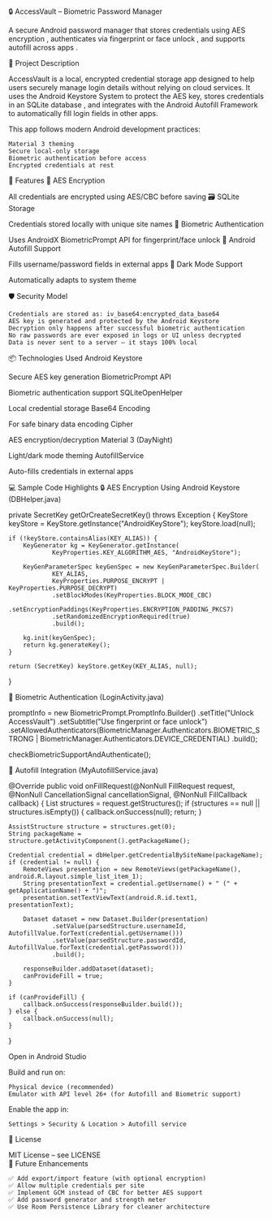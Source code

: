 🔒 AccessVault – Biometric Password Manager 

A secure Android password manager that stores credentials using AES encryption , authenticates via fingerprint or face unlock , and supports autofill across apps . 
     

📝 Project Description 

AccessVault is a local, encrypted credential storage app designed to help users securely manage login details without relying on cloud services. It uses the Android Keystore System  to protect the AES key, stores credentials in an SQLite database , and integrates with the Android Autofill Framework  to automatically fill login fields in other apps. 

This app follows modern Android development practices: 

    Material 3 theming
    Secure local-only storage
    Biometric authentication before access
    Encrypted credentials at rest
     

🔑 Features 
🔐 AES Encryption
	
All credentials are encrypted using AES/CBC before saving
🗃️ SQLite Storage
	
Credentials stored locally with unique site names
🧠 Biometric Authentication
	
Uses AndroidX BiometricPrompt API for fingerprint/face unlock
🧩 Android Autofill Support
	
Fills username/password fields in external apps
🌙 Dark Mode Support
	
Automatically adapts to system theme
 
 
🛡️ Security Model 

    Credentials are stored as: iv_base64:encrypted_data_base64
    AES key is generated and protected by the Android Keystore 
    Decryption only happens after successful biometric authentication
    No raw passwords are ever exposed in logs or UI unless decrypted
    Data is never sent to a server — it stays 100% local 
     

📦 Technologies Used 
Android Keystore
	
Secure AES key generation
BiometricPrompt API
	
Biometric authentication support
SQLiteOpenHelper
	
Local credential storage
Base64 Encoding
	
For safe binary data encoding
Cipher
	
AES encryption/decryption
Material 3 (DayNight)
	
Light/dark mode theming
AutofillService
	
Auto-fills credentials in external apps
 
 
💻 Sample Code Highlights 
🔒 AES Encryption Using Android Keystore (DBHelper.java) 

private SecretKey getOrCreateSecretKey() throws Exception {
    KeyStore keyStore = KeyStore.getInstance("AndroidKeyStore");
    keyStore.load(null);

    if (!keyStore.containsAlias(KEY_ALIAS)) {
        KeyGenerator kg = KeyGenerator.getInstance(
                KeyProperties.KEY_ALGORITHM_AES, "AndroidKeyStore");

        KeyGenParameterSpec keyGenSpec = new KeyGenParameterSpec.Builder(
                KEY_ALIAS,
                KeyProperties.PURPOSE_ENCRYPT | KeyProperties.PURPOSE_DECRYPT)
                .setBlockModes(KeyProperties.BLOCK_MODE_CBC)
                .setEncryptionPaddings(KeyProperties.ENCRYPTION_PADDING_PKCS7)
                .setRandomizedEncryptionRequired(true)
                .build();

        kg.init(keyGenSpec);
        return kg.generateKey();
    }

    return (SecretKey) keyStore.getKey(KEY_ALIAS, null);
}
 
 
🧠 Biometric Authentication (LoginActivity.java) 

promptInfo = new BiometricPrompt.PromptInfo.Builder()
        .setTitle("Unlock AccessVault")
        .setSubtitle("Use fingerprint or face unlock")
        .setAllowedAuthenticators(BiometricManager.Authenticators.BIOMETRIC_STRONG | BiometricManager.Authenticators.DEVICE_CREDENTIAL)
        .build();

checkBiometricSupportAndAuthenticate();
 
 
🧩 Autofill Integration (MyAutofillService.java) 


@Override
public void onFillRequest(@NonNull FillRequest request, @NonNull CancellationSignal cancellationSignal, @NonNull FillCallback callback) {
    List<AssistStructure> structures = request.getStructures();
    if (structures == null || structures.isEmpty()) {
        callback.onSuccess(null);
        return;
    }

    AssistStructure structure = structures.get(0);
    String packageName = structure.getActivityComponent().getPackageName();

    Credential credential = dbHelper.getCredentialBySiteName(packageName);
    if (credential != null) {
        RemoteViews presentation = new RemoteViews(getPackageName(), android.R.layout.simple_list_item_1);
        String presentationText = credential.getUsername() + " (" + getApplicationName() + ")";
        presentation.setTextViewText(android.R.id.text1, presentationText);

        Dataset dataset = new Dataset.Builder(presentation)
                .setValue(parsedStructure.usernameId, AutofillValue.forText(credential.getUsername()))
                .setValue(parsedStructure.passwordId, AutofillValue.forText(credential.getPassword()))
                .build();

        responseBuilder.addDataset(dataset);
        canProvideFill = true;
    }

    if (canProvideFill) {
        callback.onSuccess(responseBuilder.build());
    } else {
        callback.onSuccess(null);
    }
}
 
 
 

Open in Android Studio  

Build and run on: 

    Physical device (recommended)
    Emulator with API level 26+ (for Autofill and Biometric support)
     

Enable the app in: 
 
    Settings > Security & Location > Autofill service
     
     
     


 
📄 License 

MIT License – see LICENSE  
🚀 Future Enhancements 

    ✅ Add export/import feature (with optional encryption)
    ✅ Allow multiple credentials per site
    ✅ Implement GCM instead of CBC for better AES support
    ✅ Add password generator and strength meter
    ✅ Use Room Persistence Library for cleaner architecture
     
